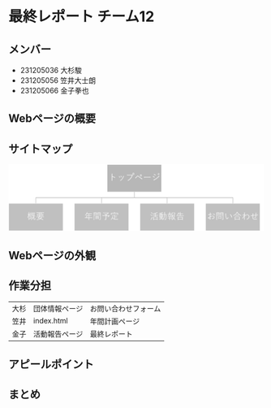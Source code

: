 # 最終レポート チーム12
## メンバー
- 231205036 大杉駿
- 231205056 笠井大士朗
- 231205066 金子拳也

## Webページの概要

## サイトマップ
![サイトマップ](sitemap.png)

## Webページの外観

## 作業分担
|      |                |                      | 
| ---- | -------------- | -------------------- | 
| 大杉 | 団体情報ページ | お問い合わせフォーム | 
| 笠井 | index.html     | 年間計画ページ       | 
| 金子 | 活動報告ページ | 最終レポート         | 

## アピールポイント

## まとめ
